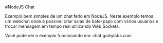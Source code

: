 #NodeJS Chat

Exemplo bem simples de um chat feito em NodeJS. Neste exemplo temos um webchat onde é possivel criar salas de bate-papo com vários usuários e trocar mensagem em tempo real utilizando Web Sockets.

Você pode ver o exemplo funcionando em: chat.guikylabs.com